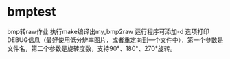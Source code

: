 # bmptest
bmp转raw作业
执行make编译出my_bmp2raw
运行程序可添加-d 选项打印DEBUG信息（最好使用低分辨率图片，或者重定向到一个文件中），第一个参数是文件名，第二个参数是旋转度数，支持90°、180°、270°旋转。
